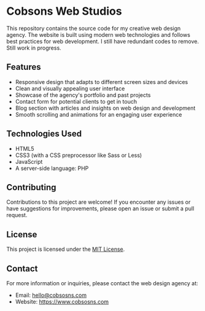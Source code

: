 # Cobsons Web Studios

This repository contains the source code for my creative web design agency. The website is built using modern web technologies and follows best practices for web development. I still have redundant codes to remove. Still work in progress.

## Features

- Responsive design that adapts to different screen sizes and devices
- Clean and visually appealing user interface
- Showcase of the agency's portfolio and past projects
- Contact form for potential clients to get in touch
- Blog section with articles and insights on web design and development
- Smooth scrolling and animations for an engaging user experience

## Technologies Used

- HTML5
- CSS3 (with a CSS preprocessor like Sass or Less)
- JavaScript
- A server-side language: PHP

## Contributing

Contributions to this project are welcome! If you encounter any issues or have suggestions for improvements, please open an issue or submit a pull request.

## License

This project is licensed under the [MIT License](LICENSE).

## Contact

For more information or inquiries, please contact the web design agency at:

- Email: hello@cobsosns.com
- Website: https://www.cobsosns.com

